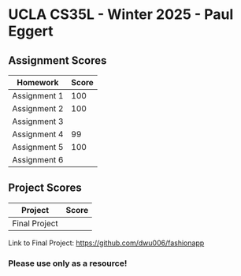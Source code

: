 # UCLA CS35L - Winter 2025 - Paul Eggert

## Assignment Scores
| Homework  | Score |
|----------|------|
| Assignment 1 |100|
| Assignment 2 |100|
| Assignment 3 |  |
| Assignment 4 |99|
| Assignment 5 |100|
| Assignment 6 |  |

## Project Scores
|  Project  | Score |
|----------|------|
| Final Project |   |

Link to Final Project: https://github.com/dwu006/fashionapp

### Please use only as a resource!
